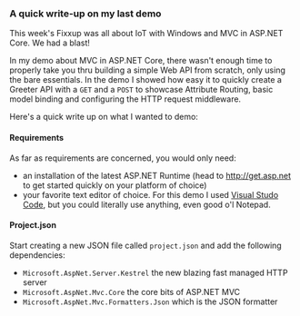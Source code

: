 ### A quick write-up on my last demo
This week's Fixxup was all about IoT with Windows and MVC in ASP.NET Core. We had a blast!

In my demo about MVC in ASP.NET Core, there wasn't enough time to properly take you thru building a simple Web API from scratch, only using the bare essentials. In the demo I showed how easy it to quickly create a Greeter API with a `GET` and a `POST` to showcase Attribute Routing, basic model binding and configuring the HTTP request middleware.

Here's a quick write up on what I wanted to demo:

#### Requirements
As far as requirements are concerned, you would only need:

- an installation of the latest ASP.NET Runtime (head to http://get.asp.net to get started quickly on your platform of choice)
- your favorite text editor of choice. For this demo I used [Visual Studo Code](https://code.visualstudio.com), but you could literally use anything, even good o'l Notepad.

#### Project.json
Start creating a new JSON file called `project.json` and add the following dependencies:

- `Microsoft.AspNet.Server.Kestrel` the new blazing fast managed HTTP server
- `Microsoft.AspNet.Mvc.Core` the core bits of ASP.NET MVC
- `Microsoft.AspNet.Mvc.Formatters.Json` which is the JSON formatter
